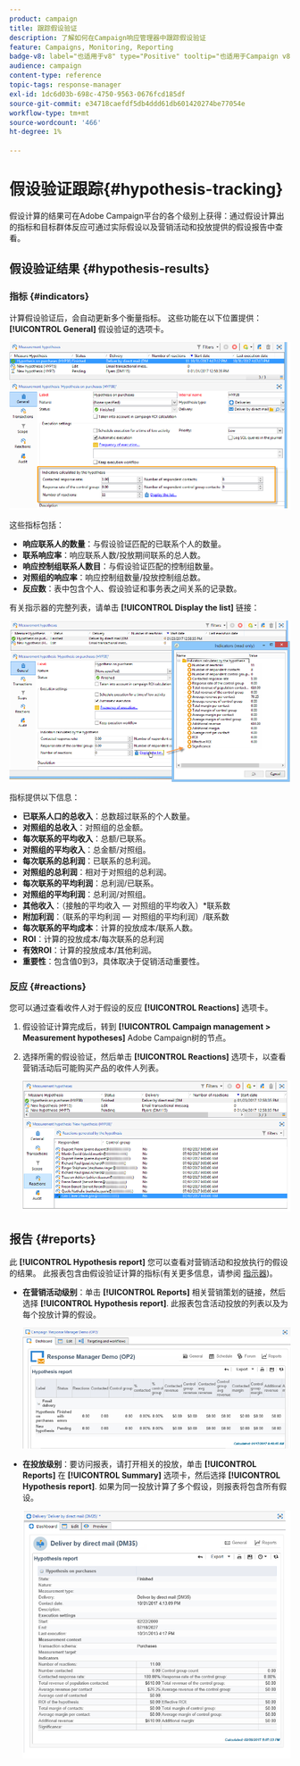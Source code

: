 ```yaml
---
product: campaign
title: 跟踪假设验证
description: 了解如何在Campaign响应管理器中跟踪假设验证
feature: Campaigns, Monitoring, Reporting
badge-v8: label="也适用于v8" type="Positive" tooltip="也适用于Campaign v8"
audience: campaign
content-type: reference
topic-tags: response-manager
exl-id: 1dc6d03b-698c-4750-9563-0676fcd185df
source-git-commit: e34718caefdf5db4ddd61db601420274be77054e
workflow-type: tm+mt
source-wordcount: '466'
ht-degree: 1%

---
```


# 假设验证跟踪{#hypothesis-tracking}



假设计算的结果可在Adobe Campaign平台的各个级别上获得：通过假设计算出的指标和目标群体反应可通过实际假设以及营销活动和投放提供的假设报告中查看。

## 假设验证结果 {#hypothesis-results}

### 指标 {#indicators}

计算假设验证后，会自动更新多个衡量指标。 这些功能在以下位置提供： **[!UICONTROL General]** 假设验证的选项卡。

![](assets/response_hypothesis_delivery_example_010.png)

这些指标包括：

* **响应联系人的数量**：与假设验证匹配的已联系个人的数量。
* **联系响应率**：响应联系人数/投放期间联系的总人数。
* **响应控制组联系人数目**：与假设验证匹配的控制组数量。
* **对照组的响应率**：响应控制组数量/投放控制组总数。
* **反应数**：表中包含个人、假设验证和事务表之间关系的记录数。

有关指示器的完整列表，请单击 **[!UICONTROL Display the list]** 链接：

![](assets/response_hypothesis_indicators_002.png)

指标提供以下信息：

* **已联系人口的总收入**：总数超过联系的个人数量。
* **对照组的总收入**：对照组的总金额。
* **每次联系的平均收入**：总额/已联系。
* **对照组的平均收入**：总金额/对照组。
* **每次联系的总利润**：已联系的总利润。
* **对照组的总利润**：相对于对照组的总利润。
* **每次联系的平均利润**：总利润/已联系。
* **对照组的平均利润**：总利润/对照组。
* **其他收入**：（接触的平均收入 — 对照组的平均收入）&#42;联系数
* **附加利润**：（联系的平均利润 — 对照组的平均利润）/联系数
* **每次联系的平均成本**：计算的投放成本/联系人数。
* **ROI**：计算的投放成本/每次联系的总利润
* **有效ROI**：计算的投放成本/其他利润。
* **重要性**：包含值0到3，具体取决于促销活动重要性。

### 反应 {#reactions}

您可以通过查看收件人对于假设的反应 **[!UICONTROL Reactions]** 选项卡。

1. 假设验证计算完成后，转到 **[!UICONTROL Campaign management > Measurement hypotheses]** Adobe Campaign树的节点。
1. 选择所需的假设验证，然后单击 **[!UICONTROL Reactions]** 选项卡，以查看营销活动后可能购买产品的收件人列表。

   ![](assets/response_hypothesis_reactions_001.png)

## 报告 {#reports}

此 **[!UICONTROL Hypothesis report]** 您可以查看对营销活动和投放执行的假设的结果。 此报表包含由假设验证计算的指标(有关更多信息，请参阅 [指示器](#indicators))。

* **在营销活动级别**：单击 **[!UICONTROL Reports]** 相关营销策划的链接，然后选择 **[!UICONTROL Hypothesis report]**. 此报表包含活动投放的列表以及为每个投放计算的假设。

  ![](assets/response_hypothesis_campaign_report_001.png)

* **在投放级别**：要访问报表，请打开相关的投放，单击 **[!UICONTROL Reports]** 在 **[!UICONTROL Summary]** 选项卡，然后选择 **[!UICONTROL Hypothesis report]**. 如果为同一投放计算了多个假设，则报表将包含所有假设。

  ![](assets/response_hypothesis_delivery_report_001.png)
